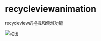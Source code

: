 # recycleviewanimation

recycleview的拖拽和侧滑功能

![动图](https://raw.githubusercontent.com/wanghao200906/stretchtextview/master/%E5%9B%BE%E7%89%87.png)
